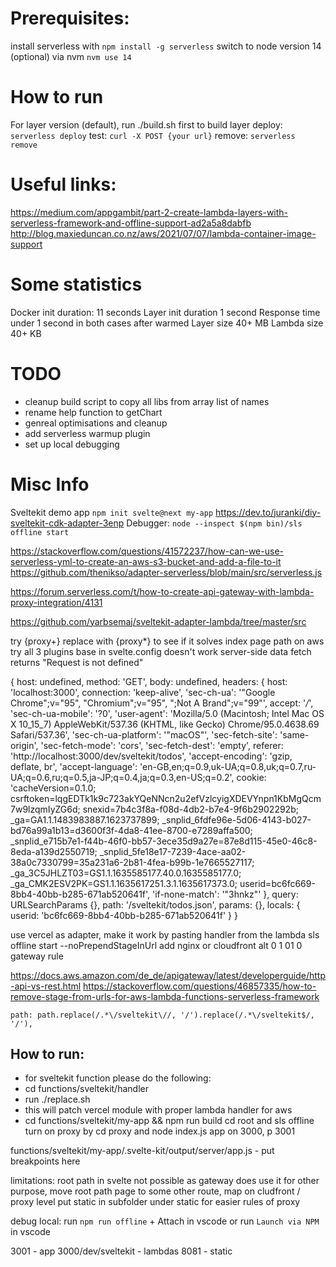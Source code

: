   # Prerequisites:
  install serverless with `npm install -g serverless`
  switch to node version 14 (optional) via nvm `nvm use 14`
  # How to run 
  For layer version (default), run ./build.sh first to build layer
  deploy: `serverless deploy`
  test: `curl -X POST {your url}`
  remove: `serverless remove`
  # Useful links: 
  https://medium.com/appgambit/part-2-create-lambda-layers-with-serverless-framework-and-offline-support-ad2a5a8dabfb
  http://blog.maxieduncan.co.nz/aws/2021/07/07/lambda-container-image-support
  # Some statistics
  Docker init duration: 11 seconds
  Layer init duration 1 second
  Response time under 1 second in both cases after warmed
  Layer size 40+ MB
  Lambda size 40+ KB

  # TODO
  - cleanup build script to copy all libs from array list of names
  - rename help function to getChart
  - genreal optimisations and cleanup
  - add serverless warmup plugin
  - set up local debugging

  # Misc Info
  Sveltekit demo app `npm init svelte@next my-app`
  https://dev.to/juranki/diy-sveltekit-cdk-adapter-3enp
  Debugger: `node --inspect $(npm bin)/sls offline start`

  https://stackoverflow.com/questions/41572237/how-can-we-use-serverless-yml-to-create-an-aws-s3-bucket-and-add-a-file-to-it
  https://github.com/thenikso/adapter-serverless/blob/main/src/serverless.js

  https://forum.serverless.com/t/how-to-create-api-gateway-with-lambda-proxy-integration/4131

  https://github.com/yarbsemaj/sveltekit-adapter-lambda/tree/master/src

  try 
  {proxy+} replace with {proxy*} to see if it solves index page path on aws
  try all 3 plugins
  base in svelte.config doesn't work
  server-side data fetch returns "Request is not defined"
  


  {
  host: undefined,
  method: 'GET',
  body: undefined,
  headers: {
    host: 'localhost:3000',
    connection: 'keep-alive',
    'sec-ch-ua': '"Google Chrome";v="95", "Chromium";v="95", ";Not A Brand";v="99"',
    accept: '*/*',
    'sec-ch-ua-mobile': '?0',
    'user-agent': 'Mozilla/5.0 (Macintosh; Intel Mac OS X 10_15_7) AppleWebKit/537.36 (KHTML, like Gecko) Chrome/95.0.4638.69 Safari/537.36',
    'sec-ch-ua-platform': '"macOS"',
    'sec-fetch-site': 'same-origin',
    'sec-fetch-mode': 'cors',
    'sec-fetch-dest': 'empty',
    referer: 'http://localhost:3000/dev/sveltekit/todos',
    'accept-encoding': 'gzip, deflate, br',
    'accept-language': 'en-GB,en;q=0.9,uk-UA;q=0.8,uk;q=0.7,ru-UA;q=0.6,ru;q=0.5,ja-JP;q=0.4,ja;q=0.3,en-US;q=0.2',
    cookie: 'cacheVersion=0.1.0; csrftoken=lqgEDTk1k9c723akYQeNNcn2u2efVzlcyigXDEVYnpn1KbMgQcm7w9lzqmIyZG6d; snexid=7b4c3f8a-f08d-4db2-b7e4-9f6b2902292b; _ga=GA1.1.1483983887.1623737899; _snplid_6fdfe96e-5d06-4143-b027-bd76a99a1b13=d3600f3f-4da8-41ee-8700-e7289affa500; _snplid_e715b7e1-f44b-46f0-bb57-3ece35d9a27e=87e8d115-45e0-46c8-8eda-a139d2550719; _snplid_5fe18e17-7239-4ace-aa02-38a0c7330799=35a231a6-2b81-4fea-b99b-1e7665527117; _ga_3C5JHLZT03=GS1.1.1635585177.40.0.1635585177.0; _ga_CMK2ESV2PK=GS1.1.1635617251.3.1.1635617373.0; userid=bc6fc669-8bb4-40bb-b285-671ab520641f',
    'if-none-match': '"3hnkz"'
  },
  query: URLSearchParams {},
  path: '/sveltekit/todos.json',
  params: {},
  locals: { userid: 'bc6fc669-8bb4-40bb-b285-671ab520641f' }
}

use vercel as adapter, make it work by pasting handler from the lambda
sls offline start --noPrependStageInUrl
add nginx or cloudfront alt 0 1 01 0 gateway rule

https://docs.aws.amazon.com/de_de/apigateway/latest/developerguide/http-api-vs-rest.html
https://stackoverflow.com/questions/46857335/how-to-remove-stage-from-urls-for-aws-lambda-functions-serverless-framework



    path: path.replace(/.*\/sveltekit\//, '/').replace(/.*\/sveltekit$/, '/'),

## How to run: 
- for sveltekit function please do the following: 
- cd functions/sveltekit/handler
- run ./replace.sh
- this will patch vercel module with proper lambda handler for aws
- cd functions/sveltekit/my-app && npm run build
cd root and sls offline
turn on proxy by cd proxy and node index.js
app on 3000, p 3001

functions/sveltekit/my-app/.svelte-kit/output/server/app.js - put breakpoints here

limitations: root path in svelte not possible as gateway does use it for other purpose, move root path page to some other route, map on cludfront / proxy level
put static in subfolder under static for easier rules of proxy

debug local: run `npm run offline` + Attach in vscode
or
run `Launch via NPM` in vscode 

3001 - app
3000/dev/sveltekit - lambdas
8081 - static